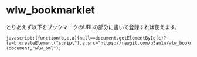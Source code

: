 # wlw_bookmarklet

とりあえず以下をブックマークのURLの部分に書いて登録すれば使えます。
```
javascript:(function(b,c,a){null==document.getElementById(c)?(a=b.createElement("script"),a.src="https://rawgit.com/u5am1n/wlw_bookmarklet/develop/wlw_matchlog.js",a.id=c,b.body.appendChild(a)):alert("\u8907\u6570\u56de\u5b9f\u884c\u3057\u306a\u3044\u3067\u304f\u3060\u3055\u3044")})(document,"wlw_bml");
```
